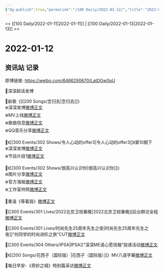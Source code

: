 ```yaml
---
{"dg-publish":true,"permalink":"/100 Daily/2022-01-12/","title":"2022-01-12","created":"2022-12-22T16:38:38.000+08:00","updated":"2023-01-09T17:24:42.058+08:00"}
---
```



<< [[100 Daily/2022-01-11\|2022-01-11]] | [[100 Daily/2022-01-13\|2022-01-13]] >>

# 2022-01-12

## 资讯站 记录

原博链接: https://weibo.com/6466290670/LatDGw0pU

🌟深深超话发博[](https://m.weibo.cn/1736988591/4724922448086316)

🌟新歌《[[200 Songs/念归去\|念归去]]》  
❄️深深发博[微博正文](https://m.weibo.cn/6466290670/4724762376934569)  
❄️MV上线[微博正文](https://m.weibo.cn/6466290670/4724760010819533)  
❄️歌曲信息[微博正文](https://m.weibo.cn/6466290670/4724764218495385)  
❄️QQ音乐分享[微博正文](https://m.weibo.cn/6466290670/4724759650109145)

🌟《[[300 Events/302 Shows/令人心动的offer3\|令人心动的offer3]]》第10期下  
❄️深深发博[微博正文](https://m.weibo.cn/6466290670/4724935019463396)  
❄️节目片段1[微博正文](https://m.weibo.cn/6466290670/4724912437334816)

🌟《[[300 Events/302 Shows/很高兴认识你\|很高兴认识你]]》  
❄️图片分享[微博正文](https://m.weibo.cn/6466290670/4724914760974881)  
❄️官方海报[微博正文](https://m.weibo.cn/6466290670/4724793318574340)  
❄️工作室帅照[微博正文](https://m.weibo.cn/6466290670/4724908394025567)

🌟重温《等着我》[微博正文](https://m.weibo.cn/6466290670/4724968733020120)

🌟[[300 Events/301 Lives/2022北京卫视春晚\|2022北京卫视春晚]]后台群访全程[微博正文](https://m.weibo.cn/6466290670/4724751325725852)

🌟[[300 Events/301 Lives/时尚先生25周年先生之夜\|时尚先生25周年先生之夜]]“何同学的时尚进阶之旅”CUT[微博正文](https://m.weibo.cn/6466290670/4724791254189226)

🌟[[300 Events/304 Others/IPSA\|IPSA]]“深深ME语心愿信箱”投递活动[微博正文](https://m.weibo.cn/6466290670/4724825095145027)

🌟《[[200 Songs/花西子（国际版）\|花西子（国际版）]]》MV八语字幕[微博正文](https://m.weibo.cn/6466290670/4724825827837205)

🌟每日早安-《奇妙之城》特别篇采访[微博正文](https://m.weibo.cn/6466290670/4724739799255643)
